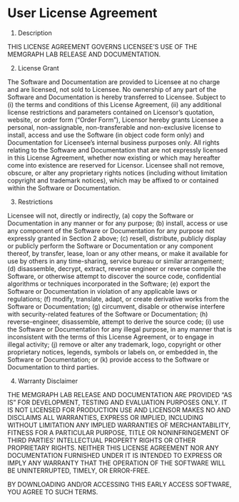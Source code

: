 # User License Agreement

1. Description

THIS LICENSE AGREEMENT GOVERNS LICENSEE’S USE OF THE MEMGRAPH LAB
RELEASE AND DOCUMENTATION.

2. License Grant

The Software and Documentation are provided to Licensee at no charge and are
licensed, not sold to Licensee. No ownership of any part of the Software and
Documentation is hereby transferred to Licensee. Subject to (i) the terms and
conditions of this License Agreement, (ii) any additional license restrictions
and parameters contained on Licensor’s quotation, website, or order form
(“Order Form”), Licensor hereby grants Licensee a personal, non-assignable,
non-transferable and non-exclusive license to install, access and use the
Software (in object code form only) and Documentation for Licensee’s internal
business purposes only. All rights relating to the Software and Documentation
that are not expressly licensed in this License Agreement, whether now
existing or which may hereafter come into existence are reserved for Licensor.
Licensee shall not remove, obscure, or alter any proprietary rights notices
(including without limitation copyright and trademark notices), which may be
affixed to or contained within the Software or Documentation.

3. Restrictions

Licensee will not, directly or indirectly, (a) copy the Software or
Documentation in any manner or for any purpose; (b) install, access or use any
component of the Software or Documentation for any purpose not expressly
granted in Section 2 above; (c) resell, distribute, publicly display or
publicly perform the Software or Documentation or any component thereof, by
transfer, lease, loan or any other means, or make it available for use by
others in any time-sharing, service bureau or similar arrangement; (d)
disassemble, decrypt, extract, reverse engineer or reverse compile the
Software, or otherwise attempt to discover the source code, confidential
algorithms or techniques incorporated in the Software; (e) export the Software
or Documentation in violation of any applicable laws or regulations; (f)
modify, translate, adapt, or create derivative works from the Software or
Documentation; (g) circumvent, disable or otherwise interfere with
security-related features of the Software or Documentation; (h)
reverse-engineer, disassemble, attempt to derive the source code; (i) use the
Software or Documentation for any illegal purpose, in any manner that is
inconsistent with the terms of this License Agreement, or to engage in illegal
activity; (j) remove or alter any trademark, logo, copyright or other
proprietary notices, legends, symbols or labels on, or embedded in, the
Software or Documentation; or (k) provide access to the Software or
Documentation to third parties.

4. Warranty Disclaimer

THE MEMGRAPH LAB RELEASE AND DOCUMENTATION ARE PROVIDED “AS IS” FOR
DEVELOPMENT, TESTING AND EVALUATION PURPOSES ONLY. IT IS NOT LICENSED FOR
PRODUCTION USE AND LICENSOR MAKES NO AND DISCLAIMS ALL WARRANTIES, EXPRESS OR
IMPLIED, INCLUDING WITHOUT LIMITATION ANY IMPLIED WARRANTIES OF
MERCHANTABILITY, FITNESS FOR A PARTICULAR PURPOSE, TITLE OR NONINFRINGEMENT OF
THIRD PARTIES’ INTELLECTUAL PROPERTY RIGHTS OR OTHER PROPRIETARY RIGHTS.
NEITHER THIS LICENSE AGREEMENT NOR ANY DOCUMENTATION FURNISHED UNDER IT IS
INTENDED TO EXPRESS OR IMPLY ANY WARRANTY THAT THE OPERATION OF THE SOFTWARE
WILL BE UNINTERRUPTED, TIMELY, OR ERROR-FREE.

BY DOWNLOADING AND/OR ACCESSING THIS EARLY ACCESS SOFTWARE, YOU AGREE TO SUCH
TERMS.

